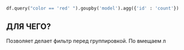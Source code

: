 ```python 

df.query("color == 'red' ").goupby('model').agg({'id' : 'count'})
```

## ДЛЯ ЧЕГО?

Позволяет делает фильтр перед группировкой.  По вмещаем л
